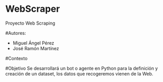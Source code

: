 # WebScraper
Proyecto Web Scraping

#Autores:

- Miguel Ángel Pérez
- José Ramón Martínez

#Contexto

#Objetivo
Se desarrollará un bot o agente en Python para la definición y creación de un dataset, los datos que recogeremos vienen de la Web.
